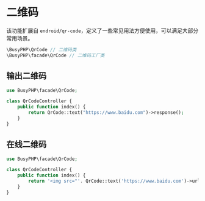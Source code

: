 # 二维码

该功能扩展自 `endroid/qr-code`，定义了一些常见用法方便使用，可以满足大部分常用场景。

```php
\BusyPHP\QrCode // 二维码类
\BusyPHP\facade\QrCode // 二维码工厂类
```

## 输出二维码

```php
use BusyPHP\facade\QrCode;

class QrCodeController {
    public function index() {
        return QrCode::text("https://www.baidu.com")->response();
    }
}
```

## 在线二维码
```php
use BusyPHP\facade\QrCode;

class QrCodeController {
    public function index() {
        return '<img src="'. QrCode::text('https://www.baidu.com')->url() .'"/>';
    }
}
```